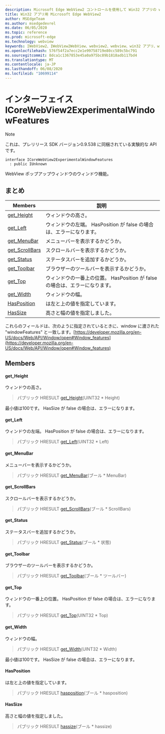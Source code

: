 ```yaml
---
description: Microsoft Edge WebView2 コントロールを使用して Win32 アプリの web コンテンツをホストする
title: Win32 アプリ用 Microsoft Edge WebView2
author: MSEdgeTeam
ms.author: msedgedevrel
ms.date: 06/05/2020
ms.topic: reference
ms.prod: microsoft-edge
ms.technology: webview
keywords: IWebView2、IWebView2WebView、webview2、webview、win32 アプリ、win32、edge、ICoreWebView2、ICoreWebView2Controller、browser control、edge html
ms.openlocfilehash: 576f54f2a7ecc2e1e99758719e80cc589c5bc791
ms.sourcegitcommit: 8dca1c1367853e45a0a975bc89b1818adb117bd4
ms.translationtype: MT
ms.contentlocale: ja-JP
ms.lasthandoff: 06/08/2020
ms.locfileid: "10699114"
---
```

# インターフェイス ICoreWebView2ExperimentalWindowFeatures 

> [!NOTE]
> これは、プレリリース SDK バージョン0.9.538 に同梱されている実験的な API です。

```
interface ICoreWebView2ExperimentalWindowFeatures
  : public IUnknown
```

WebView ポップアップウィンドウのウィンドウ機能。

## まとめ

 Members                        | 説明
--------------------------------|---------------------------------------------
[get_Height](#get_height) | ウィンドウの高さ。
[get_Left](#get_left) | ウィンドウの左端。 HasPosition が false の場合は、エラーになります。
[get_MenuBar](#get_menubar) | メニューバーを表示するかどうか。
[get_ScrollBars](#get_scrollbars) | スクロールバーを表示するかどうか。
[get_Status](#get_status) | ステータスバーを追加するかどうか。
[get_Toolbar](#get_toolbar) | ブラウザーのツールバーを表示するかどうか。
[get_Top](#get_top) | ウィンドウの一番上の位置。 HasPosition が false の場合は、エラーになります。
[get_Width](#get_width) | ウィンドウの幅。
[HasPosition](#hasposition) | は左と上の値を指定しています。
[HasSize](#hassize) | 高さと幅の値を指定しました。

これらのフィールドは、次のように指定されているときに、window に渡された "windowFeatures" と一致します。[https://developer.mozilla.org/en-US/docs/Web/API/Window/open#Window_features](https://developer.mozilla.org/en-US/docs/Web/API/Window/open#Window_features)

## Members

#### get_Height 

ウィンドウの高さ。

> パブリック HRESULT [get_Height](#get_height)(UINT32 * Height)

最小値は100です。 HasSize が false の場合は、エラーになります。

#### get_Left 

ウィンドウの左端。 HasPosition が false の場合は、エラーになります。

> パブリック HRESULT [get_Left](#get_left)(UINT32 * Left)

#### get_MenuBar 

メニューバーを表示するかどうか。

> パブリック HRESULT [get_MenuBar](#get_menubar)(ブール * MenuBar)

#### get_ScrollBars 

スクロールバーを表示するかどうか。

> パブリック HRESULT [get_ScrollBars](#get_scrollbars)(ブール * ScrollBars)

#### get_Status 

ステータスバーを追加するかどうか。

> パブリック HRESULT [get_Status](#get_status)(ブール * 状態)

#### get_Toolbar 

ブラウザーのツールバーを表示するかどうか。

> パブリック HRESULT [get_Toolbar](#get_toolbar)(ブール * ツールバー)

#### get_Top 

ウィンドウの一番上の位置。 HasPosition が false の場合は、エラーになります。

> パブリック HRESULT [get_Top](#get_top)(UINT32 * Top)

#### get_Width 

ウィンドウの幅。

> パブリック HRESULT [get_Width](#get_width)(UINT32 * Width)

最小値は100です。 HasSize が false の場合は、エラーになります。

#### HasPosition 

は左と上の値を指定しています。

> パブリック HRESULT [hasposition](#hasposition)(ブール * hasposition)

#### HasSize 

高さと幅の値を指定しました。

> パブリック HRESULT [hassize](#hassize)(ブール * hassize)

